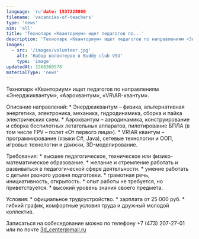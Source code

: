 ```yaml
---
language: 'ru'date: 1537228800
filename: 'vacancies-of-teachers'
type: 'news'
aim: 'all'
title: 'Технопарк «Кванториум» ищет педагогов по...'
description: 'Технопарк «Кванториум» ищет педагогов по направлениям «Энерджиквантум», «Аэроквантум»...'
images:
  - src: '/images/volunteer.jpg'
    alt: 'Набор волонтеров в Buddy club VSU'
    type: 'image'
updatedAt: 1568360578
materialType: 'news'
---
```

Технопарк «Кванториум» ищет педагогов по направлениям «Энерджиквантум», «Аэроквантум», «VR\AR-квантум».

Описание направлений: \* Энерджиквантум – физика, альтернативная энергетика, электроника, механика, гидродинамика, сборка и пайка электрических схем. \* Аэроквантум – аэродинамика, конструирование и сборка беспилотных летательных аппаратов, пилотирование БПЛА (в том числе FPV – полет «От первого лица»). \* VR\AR квантум – программирование (языки C#, Java), сетевые технологии и ООП, игровые технологии и движки, 3D-моделирование.

Требования: \* высшее педагогическое, техническое или физико-математическое образование. \* желание и стремление работать и развиваться в педагогической сфере деятельности. \* умение работать с детьми разного уровня подготовки. \* грамотная речь, инициативность, открытость. \* опыт работы не требуется, но приветствуется. \* высокий уровень знания своего предмета.

Условия: \* официальное трудоустройство. \* зарплата от 25 000 руб. \* гибкий график, комфортные условия труда и дружный молодой коллектив.

Записаться на собеседование можно по телефону +7 (473) 207-27-01 или по почте [3d\_center@mail.ru](mailto:3d_center@mail.ru)
